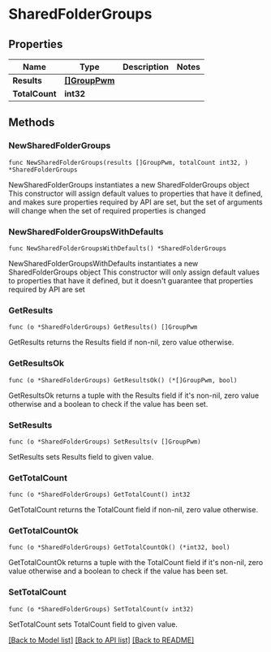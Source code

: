 # SharedFolderGroups

## Properties

Name | Type | Description | Notes
------------ | ------------- | ------------- | -------------
**Results** | [**[]GroupPwm**](GroupPwm.md) |  | 
**TotalCount** | **int32** |  | 

## Methods

### NewSharedFolderGroups

`func NewSharedFolderGroups(results []GroupPwm, totalCount int32, ) *SharedFolderGroups`

NewSharedFolderGroups instantiates a new SharedFolderGroups object
This constructor will assign default values to properties that have it defined,
and makes sure properties required by API are set, but the set of arguments
will change when the set of required properties is changed

### NewSharedFolderGroupsWithDefaults

`func NewSharedFolderGroupsWithDefaults() *SharedFolderGroups`

NewSharedFolderGroupsWithDefaults instantiates a new SharedFolderGroups object
This constructor will only assign default values to properties that have it defined,
but it doesn't guarantee that properties required by API are set

### GetResults

`func (o *SharedFolderGroups) GetResults() []GroupPwm`

GetResults returns the Results field if non-nil, zero value otherwise.

### GetResultsOk

`func (o *SharedFolderGroups) GetResultsOk() (*[]GroupPwm, bool)`

GetResultsOk returns a tuple with the Results field if it's non-nil, zero value otherwise
and a boolean to check if the value has been set.

### SetResults

`func (o *SharedFolderGroups) SetResults(v []GroupPwm)`

SetResults sets Results field to given value.


### GetTotalCount

`func (o *SharedFolderGroups) GetTotalCount() int32`

GetTotalCount returns the TotalCount field if non-nil, zero value otherwise.

### GetTotalCountOk

`func (o *SharedFolderGroups) GetTotalCountOk() (*int32, bool)`

GetTotalCountOk returns a tuple with the TotalCount field if it's non-nil, zero value otherwise
and a boolean to check if the value has been set.

### SetTotalCount

`func (o *SharedFolderGroups) SetTotalCount(v int32)`

SetTotalCount sets TotalCount field to given value.



[[Back to Model list]](../README.md#documentation-for-models) [[Back to API list]](../README.md#documentation-for-api-endpoints) [[Back to README]](../README.md)


